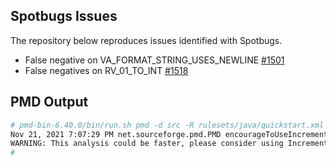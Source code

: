##  Spotbugs Issues
The repository below reproduces issues identified with Spotbugs. 
* False negative on VA_FORMAT_STRING_USES_NEWLINE [#1501](https://github.com/spotbugs/spotbugs/issues/1501)
* False negatives on RV_01_TO_INT [#1518](https://github.com/spotbugs/spotbugs/issues/1518)

## PMD Output
```bash
# pmd-bin-6.40.0/bin/run.sh pmd -d src -R rulesets/java/quickstart.xml -f text
Nov 21, 2021 7:07:29 PM net.sourceforge.pmd.PMD encourageToUseIncrementalAnalysis
WARNING: This analysis could be faster, please consider using Incremental Analysis: https://pmd.github.io/pmd-6.40.0/pmd_userdocs_incremental_analysis.html
#
```

